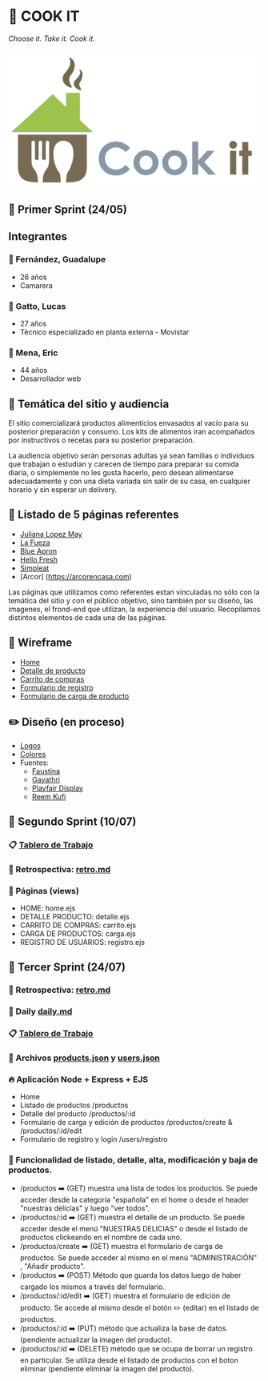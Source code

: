 # :fork_and_knife: COOK IT 
*Choose it. Take it. Cook it.*

![logotipo](/design/logos/casita.png)

## :pushpin: Primer Sprint (24/05)


## Integrantes

### :woman: Fernández, Guadalupe
- 26 años
- Camarera


### :man: Gatto, Lucas
- 27 años
- Técnico especializado en planta externa - Movistar


### :man: Mena, Eric
- 44 años
- Desarrollador web



## :speech_balloon: Temática del sitio y audiencia

El sitio comercializará productos alimenticios envasados al vacío para su posterior preparación y consumo. Los kits de alimentos iran acompañados por instructivos o recetas para su posterior preparación.

La audiencia objetivo serán personas adultas ya sean familias o individuos que trabajan o estudian y carecen de tiempo para preparar su comida diaria, o simplemente no les gusta hacerlo, pero desean alimentarse adecuadamente y con una dieta variada sin salir de su casa, en cualquier horario y sin esperar un delivery.

## :page_facing_up: Listado de 5 páginas referentes 

- [Juliana Lopez May](https://www.julianalopezmaytienda.com.ar)
- [La Fueza](https://www.lafuerza.com.ar)
- [Blue Apron](https://www.blueapron.com/)
- [Hello Fresh](https://www.hellofresh.com)
- [Simpleat](https://www.simpleat.com.ar/)
- [Arcor] (https://arcorencasa.com)

Las páginas que utilizamos como referentes estan vinculadas no sólo con la temática del sitio y con el público objetivo, sino también por su diseño, las imagenes, el frond-end que utilizan, la experiencia del usuario. Recopilamos distintos elementos de cada una de las páginas.


## :open_file_folder: Wireframe

- [Home](https://github.com/lucasgatto92/-grupo_8_CookIt/blob/master/wireframe/home.png)
- [Detalle de producto](https://github.com/lucasgatto92/-grupo_8_CookIt/blob/master/wireframe/detalleProducto.png)
- [Carrito de compras](https://github.com/lucasgatto92/-grupo_8_CookIt/blob/master/wireframe/carritoCompras.png)
- [Formulario de registro](https://github.com/lucasgatto92/-grupo_8_CookIt/blob/master/wireframe/register.png)
- [Formulario de carga de producto](https://github.com/lucasgatto92/-grupo_8_CookIt/blob/master/wireframe/ingresoProductos.png)


## :pencil2: Diseño (en proceso)

- [Logos](https://github.com/lucasgatto92/-grupo_8_CookIt/tree/master/design/logos)
- [Colores](https://github.com/lucasgatto92/-grupo_8_CookIt/tree/master/design/colors)
- Fuentes:
    - [Faustina](https://fonts.google.com/specimen/Faustina?query=faustina&preview.text=Cook+it&preview.text_type=custom)
    - [Gayathri](https://fonts.google.com/specimen/Gayathri?query=gaya&preview.text=Cook+it&preview.text_type=custom)
    - [Playfair Display](https://fonts.google.com/specimen/Playfair+Display?query=playfa&preview.text=Cook+it&preview.text_type=custom)
    - [Reem Kufi](https://fonts.google.com/specimen/Reem+Kufi?query=reem&preview.text=Cook+it&preview.text_type=custom)


## :pushpin: Segundo Sprint (10/07)

### :clipboard: [Tablero de Trabajo](https://trello.com/b/g6PQOvmo/proyecto-integrador)

### :mag_right: Retrospectiva: [retro.md](https://github.com/lucasgatto92/grupo_8_CookIt/blob/master/retro.md)

### :page_facing_up: Páginas (views)
- HOME: home.ejs
- DETALLE PRODUCTO: detalle.ejs        
- CARRITO DE COMPRAS: carrito.ejs      
- CARGA DE PRODUCTOS: carga.ejs         
- REGISTRO DE USUARIOS: registro.ejs    

## :pushpin: Tercer Sprint (24/07)

### :mag_right: Retrospectiva: [retro.md](https://github.com/lucasgatto92/grupo_8_CookIt/blob/master/retro.md)

### :calendar: Daily [daily.md](https://github.com/lucasgatto92/grupo_8_CookIt/blob/master/daily.md)

### :clipboard: [Tablero de Trabajo](https://trello.com/b/g6PQOvmo/proyecto-integrador)

### :briefcase: Archivos [products.json](https://github.com/lucasgatto92/grupo_8_CookIt/blob/master/cookIt/data/products.json) y [users.json](https://github.com/lucasgatto92/grupo_8_CookIt/blob/master/cookIt/data/users.json)

### :fire: Aplicación Node + Express + EJS
- Home
- Listado de productos                          /productos
- Detalle del producto                          /productos/:id
- Formulario de carga y edición de productos    /productos/create   &   /productos/:id/edit
- Formulario de registro y login                /users/registro

### :scroll: Funcionalidad de listado, detalle, alta, modificación y baja de productos.

- /productos :arrow_right: (GET) muestra una lista de todos los productos. Se puede acceder desde la categoría "española" en el home o desde el header "nuestras delicias" y luego "ver todos".
- /productos/:id :arrow_right: (GET) muestra el detalle de un producto. Se puede acceder desde el menú "NUESTRAS DELICIAS" o desde el listado de productos clickeando en el nombre de cada uno.
- /productos/create :arrow_right: (GET) muestra el formulario de carga de productos. Se puede acceder al mismo en el menú "ADMINISTRACIÓN" , "Añadir producto".
- /productos :arrow_right: (POST) Método que guarda los datos luego de haber cargado los mismos a través del formulario.
- /productos/:id/edit :arrow_right: (GET) muestra el formulario de edición de producto. Se accede al mismo desde el botón :pencil2: (editar) en el listado de productos.
- /productos/:id :arrow_right: (PUT) método que actualiza la base de datos. (pendiente actualizar la imagen del producto).
- /productos/:id :arrow_right: (DELETE) método que se ocupa de borrar un registro en particular. Se utiliza desde el listado de productos con el boton eliminar (pendiente eliminar la imagen del producto).

